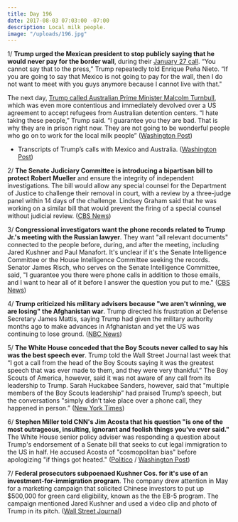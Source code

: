 ```yaml
---
title: Day 196
date: 2017-08-03 07:03:00 -07:00
description: Local milk people.
image: "/uploads/196.jpg"
---
```


1/ **Trump urged the Mexican president to stop publicly saying that he would never pay for the border wall**, during their [January 27 call](https://whatthefuckjusthappenedtoday.com/2017/01/27/Day-8/#9-trump-blows-up-the-u-s-mexico-rela). “You cannot say that to the press,” Trump repeatedly told Enrique Peña Nieto. “If you are going to say that Mexico is not going to pay for the wall, then I do not want to meet with you guys anymore because I cannot live with that." 

The next day, [Trump called Australian Prime Minister Malcolm Turnbull](https://whatthefuckjusthappenedtoday.com/2017/02/02/Day-14/#1-trump-badgered-bragged-and-abruptl), which was even more contentious and immediately devolved over a US agreement to accept refugees from Australian detention centers. “I hate taking these people,” Trump said. “I guarantee you they are bad. That is why they are in prison right now. They are not going to be wonderful people who go on to work for the local milk people” ([Washington Post](https://www.washingtonpost.com/world/national-security/you-cannot-say-that-to-the-press-trump-urged-mexican-president-to-end-his-public-defiance-on-border-wall-transcript-reveals/2017/08/03/0c2c0a4e-7610-11e7-8f39-eeb7d3a2d304_story.html))

* Transcripts of Trump’s calls with Mexico and Australia. ([Washington Post](https://www.washingtonpost.com/graphics/2017/politics/australia-mexico-transcripts/))

2/ **The Senate Judiciary Committee is introducing a bipartisan bill to protect Robert Mueller** and ensure the integrity of independent investigations. The bill would allow any special counsel for the Department of Justice to challenge their removal in court, with a review by a three-judge panel within 14 days of the challenge. Lindsey Graham said that he was working on a similar bill that would prevent the firing of a special counsel without judicial review. ([CBS News](http://www.cbsnews.com/news/robert-muellers-special-counsel-job-would-be-protected-by-bipartisan-senate-bill/))

3/ **Congressional investigators want the phone records related to Trump Jr.'s meeting with the Russian lawyer**. They want "all relevant documents" connected to the people before, during, and after the meeting, including Jared Kushner and Paul Manafort. It's unclear if it's the Senate Intelligence Committee or the House Intelligence Committee seeking the records. Senator James Risch, who serves on the Senate Intelligence Committee, said, "I guarantee you there were phone calls in addition to those emails, and I want to hear all of it before I answer the question you put to me." ([CBS News](http://www.cbsnews.com/news/investigators-want-phone-records-from-trump-tower-russia-meeting/))

4/ **Trump criticized his military advisers because "we aren't winning, we are losing" the Afghanistan war**. Trump directed his frustration at Defense Secretary James Mattis, saying Trump had given the military authority months ago to make advances in Afghanistan and yet the US was continuing to lose ground. ([NBC News](http://www.nbcnews.com/news/us-news/trump-says-u-s-losing-afghan-war-tense-meeting-generals-n789006))

5/ **The White House conceded that the Boy Scouts never called to say his was the best speech ever**. Trump told the Wall Street Journal last week that “I got a call from the head of the Boy Scouts saying it was the greatest speech that was ever made to them, and they were very thankful.” The Boy Scouts of America, however, said it was not aware of any call from its leadership to Trump. Sarah Huckabee Sanders, however, said that "multiple members of the Boy Scouts leadership” had praised Trump’s speech, but the conversations "simply didn’t take place over a phone call, they happened in person.” ([New York Times](https://www.nytimes.com/2017/08/02/us/politics/those-calls-to-trump-white-house-admits-they-didnt-happen.html))

6/ **Stephen Miller told CNN's Jim Acosta that his question "is one of the most outrageous, insulting, ignorant and foolish things you’ve ever said."** The White House senior policy adviser was responding a question about Trump's endorsement of a Senate bill that seeks to cut legal immigration to the US in half. He accused Acosta of "cosmopolitan bias" before apologizing "if things got heated." ([Politico](http://www.politico.com/story/2017/08/02/stephen-miller-cnn-acosta-241260) / [Washington Post](https://www.washingtonpost.com/news/the-fix/wp/2017/08/02/stephen-miller-vs-jim-acosta-sent-the-white-house-press-briefing-completely-off-the-rails/))

7/ **Federal prosecutors subpoenaed Kushner Cos. for it's use of an investment-for-immigration program**. The company drew attention in May for a marketing campaign that solicited Chinese investors to put up $500,000 for green card eligibility, known as the the EB-5 program. The campaign mentioned Jared Kushner and used a video clip and photo of Trump in its pitch. ([Wall Street Journal](https://www.wsj.com/articles/u-s-attorney-subpoenas-kushner-cos-over-investment-for-visa-program-1501717119))